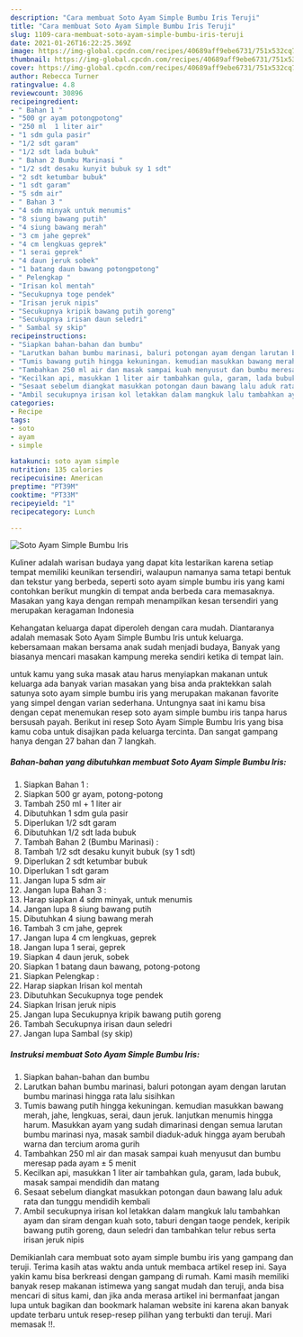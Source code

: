 ```yaml
---
description: "Cara membuat Soto Ayam Simple Bumbu Iris Teruji"
title: "Cara membuat Soto Ayam Simple Bumbu Iris Teruji"
slug: 1109-cara-membuat-soto-ayam-simple-bumbu-iris-teruji
date: 2021-01-26T16:22:25.369Z
image: https://img-global.cpcdn.com/recipes/40689aff9ebe6731/751x532cq70/soto-ayam-simple-bumbu-iris-foto-resep-utama.jpg
thumbnail: https://img-global.cpcdn.com/recipes/40689aff9ebe6731/751x532cq70/soto-ayam-simple-bumbu-iris-foto-resep-utama.jpg
cover: https://img-global.cpcdn.com/recipes/40689aff9ebe6731/751x532cq70/soto-ayam-simple-bumbu-iris-foto-resep-utama.jpg
author: Rebecca Turner
ratingvalue: 4.8
reviewcount: 30896
recipeingredient:
- " Bahan 1 "
- "500 gr ayam potongpotong"
- "250 ml  1 liter air"
- "1 sdm gula pasir"
- "1/2 sdt garam"
- "1/2 sdt lada bubuk"
- " Bahan 2 Bumbu Marinasi "
- "1/2 sdt desaku kunyit bubuk sy 1 sdt"
- "2 sdt ketumbar bubuk"
- "1 sdt garam"
- "5 sdm air"
- " Bahan 3 "
- "4 sdm minyak untuk menumis"
- "8 siung bawang putih"
- "4 siung bawang merah"
- "3 cm jahe geprek"
- "4 cm lengkuas geprek"
- "1 serai geprek"
- "4 daun jeruk sobek"
- "1 batang daun bawang potongpotong"
- " Pelengkap "
- "Irisan kol mentah"
- "Secukupnya toge pendek"
- "Irisan jeruk nipis"
- "Secukupnya kripik bawang putih goreng"
- "Secukupnya irisan daun seledri"
- " Sambal sy skip"
recipeinstructions:
- "Siapkan bahan-bahan dan bumbu"
- "Larutkan bahan bumbu marinasi, baluri potongan ayam dengan larutan bumbu marinasi hingga rata lalu sisihkan"
- "Tumis bawang putih hingga kekuningan. kemudian masukkan bawang merah, jahe, lengkuas, serai, daun jeruk. lanjutkan menumis hingga harum. Masukkan ayam yang sudah dimarinasi dengan semua larutan bumbu marinasi nya, masak sambil diaduk-aduk hingga ayam berubah warna dan tercium aroma gurih"
- "Tambahkan 250 ml air dan masak sampai kuah menyusut dan bumbu meresap pada ayam ± 5 menit"
- "Kecilkan api, masukkan 1 liter air tambahkan gula, garam, lada bubuk, masak sampai mendidih dan matang"
- "Sesaat sebelum diangkat masukkan potongan daun bawang lalu aduk rata dan tunggu mendidih kembali"
- "Ambil secukupnya irisan kol letakkan dalam mangkuk lalu tambahkan ayam dan siram dengan kuah soto, taburi dengan taoge pendek, keripik bawang putih goreng, daun seledri dan tambahkan telur rebus serta irisan jeruk nipis"
categories:
- Recipe
tags:
- soto
- ayam
- simple

katakunci: soto ayam simple 
nutrition: 135 calories
recipecuisine: American
preptime: "PT39M"
cooktime: "PT33M"
recipeyield: "1"
recipecategory: Lunch

---
```



![Soto Ayam Simple Bumbu Iris](https://img-global.cpcdn.com/recipes/40689aff9ebe6731/751x532cq70/soto-ayam-simple-bumbu-iris-foto-resep-utama.jpg)

Kuliner adalah warisan budaya yang dapat kita lestarikan karena setiap tempat memiliki keunikan tersendiri, walaupun namanya sama tetapi bentuk dan tekstur yang berbeda, seperti soto ayam simple bumbu iris yang kami contohkan berikut mungkin di tempat anda berbeda cara memasaknya. Masakan yang kaya dengan rempah menampilkan kesan tersendiri yang merupakan keragaman Indonesia



Kehangatan keluarga dapat diperoleh dengan cara mudah. Diantaranya adalah memasak Soto Ayam Simple Bumbu Iris untuk keluarga. kebersamaan makan bersama anak sudah menjadi budaya, Banyak yang biasanya mencari masakan kampung mereka sendiri ketika di tempat lain.

untuk kamu yang suka masak atau harus menyiapkan makanan untuk keluarga ada banyak varian masakan yang bisa anda praktekkan salah satunya soto ayam simple bumbu iris yang merupakan makanan favorite yang simpel dengan varian sederhana. Untungnya saat ini kamu bisa dengan cepat menemukan resep soto ayam simple bumbu iris tanpa harus bersusah payah.
Berikut ini resep Soto Ayam Simple Bumbu Iris yang bisa kamu coba untuk disajikan pada keluarga tercinta. Dan sangat gampang hanya dengan 27 bahan dan 7 langkah.


<!--inarticleads1-->

##### Bahan-bahan yang dibutuhkan membuat Soto Ayam Simple Bumbu Iris:

1. Siapkan  Bahan 1 :
1. Siapkan 500 gr ayam, potong-potong
1. Tambah 250 ml + 1 liter air
1. Dibutuhkan 1 sdm gula pasir
1. Diperlukan 1/2 sdt garam
1. Dibutuhkan 1/2 sdt lada bubuk
1. Tambah  Bahan 2 (Bumbu Marinasi) :
1. Tambah 1/2 sdt desaku kunyit bubuk (sy 1 sdt)
1. Diperlukan 2 sdt ketumbar bubuk
1. Diperlukan 1 sdt garam
1. Jangan lupa 5 sdm air
1. Jangan lupa  Bahan 3 :
1. Harap siapkan 4 sdm minyak, untuk menumis
1. Jangan lupa 8 siung bawang putih
1. Dibutuhkan 4 siung bawang merah
1. Tambah 3 cm jahe, geprek
1. Jangan lupa 4 cm lengkuas, geprek
1. Jangan lupa 1 serai, geprek
1. Siapkan 4 daun jeruk, sobek
1. Siapkan 1 batang daun bawang, potong-potong
1. Siapkan  Pelengkap :
1. Harap siapkan Irisan kol mentah
1. Dibutuhkan Secukupnya toge pendek
1. Siapkan Irisan jeruk nipis
1. Jangan lupa Secukupnya kripik bawang putih goreng
1. Tambah Secukupnya irisan daun seledri
1. Jangan lupa  Sambal (sy skip)




<!--inarticleads2-->

##### Instruksi membuat  Soto Ayam Simple Bumbu Iris:

1. Siapkan bahan-bahan dan bumbu
1. Larutkan bahan bumbu marinasi, baluri potongan ayam dengan larutan bumbu marinasi hingga rata lalu sisihkan
1. Tumis bawang putih hingga kekuningan. kemudian masukkan bawang merah, jahe, lengkuas, serai, daun jeruk. lanjutkan menumis hingga harum. Masukkan ayam yang sudah dimarinasi dengan semua larutan bumbu marinasi nya, masak sambil diaduk-aduk hingga ayam berubah warna dan tercium aroma gurih
1. Tambahkan 250 ml air dan masak sampai kuah menyusut dan bumbu meresap pada ayam ± 5 menit
1. Kecilkan api, masukkan 1 liter air tambahkan gula, garam, lada bubuk, masak sampai mendidih dan matang
1. Sesaat sebelum diangkat masukkan potongan daun bawang lalu aduk rata dan tunggu mendidih kembali
1. Ambil secukupnya irisan kol letakkan dalam mangkuk lalu tambahkan ayam dan siram dengan kuah soto, taburi dengan taoge pendek, keripik bawang putih goreng, daun seledri dan tambahkan telur rebus serta irisan jeruk nipis




Demikianlah cara membuat soto ayam simple bumbu iris yang gampang dan teruji. Terima kasih atas waktu anda untuk membaca artikel resep ini. Saya yakin kamu bisa berkreasi dengan gampang di rumah. Kami masih memiliki banyak resep makanan istimewa yang sangat mudah dan teruji, anda bisa mencari di situs kami, dan jika anda merasa artikel ini bermanfaat jangan lupa untuk bagikan dan bookmark halaman website ini karena akan banyak update terbaru untuk resep-resep pilihan yang terbukti dan teruji. Mari memasak !!. 
